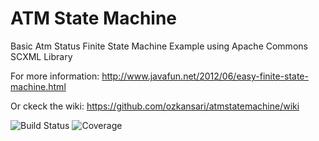 ATM State Machine
=====================
Basic Atm Status Finite State Machine Example using Apache Commons SCXML Library

For more information: http://www.javafun.net/2012/06/easy-finite-state-machine.html

Or ckeck the wiki: https://github.com/ozkansari/atmstatemachine/wiki

![Build Status](https://travis-ci.org/ozkansari/MyCourses.svg?branch=master)
![Coverage](https://codecov.io/gh/ozkansari/MyCourses/branch/master/graph/badge.svg)
